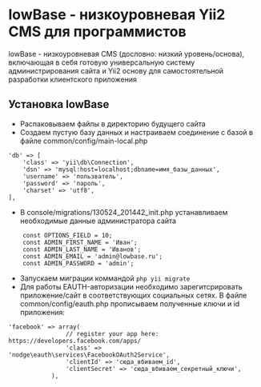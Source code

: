 lowBase - низкоуровневая Yii2 CMS для программистов
===================================================

lowBase - низкоуровневая CMS (дословно: низкий уровень/основа), включающая в себя готовую универсальную
систему администрирования сайта и Yii2 основу для самостоятельной разработки клиентского приложения

Установка lowBase
-----------------

* Распаковываем файлы в директорию будущего сайта
* Создаем пустую базу данных и настраиваем соединение с базой в файле common/config/main-local.php
```
'db' => [
    'class' => 'yii\db\Connection',
    'dsn' => 'mysql:host=localhost;dbname=имя_базы_данных',
    'username' => 'пользватель',
    'password' => 'пароль',
    'charset' => 'utf8',
],
```
* В console/migrations/130524_201442_init.php устанавливаем необходимые данные администратора сайта
```
    const OPTIONS_FIELD = 10;
    const ADMIN_FIRST_NAME = 'Иван';
    const ADMIN_LAST_NAME = 'Иванов';
    const ADMIN_EMAIL = 'admin@lowbase.ru';
    const ADMIN_PASSWORD = 'admin';
```
* Запускаем миграции коммандой `php yii migrate`
* Для работы EAUTH-авторизации необходимо зарегитсрировать приложение/сайт в соответствующих социальных сетях.
В файле common/config/eauth.php прописываем полученные ключи и id приложения:
```
'facebook' => array(
                // register your app here: https://developers.facebook.com/apps/
                'class' => 'nodge\eauth\services\FacebookOAuth2Service',
                'clientId' => 'сюда_вбиваем_id',
                'clientSecret' => 'сюда_вбиваем_секретный_ключи',
            ),
```

